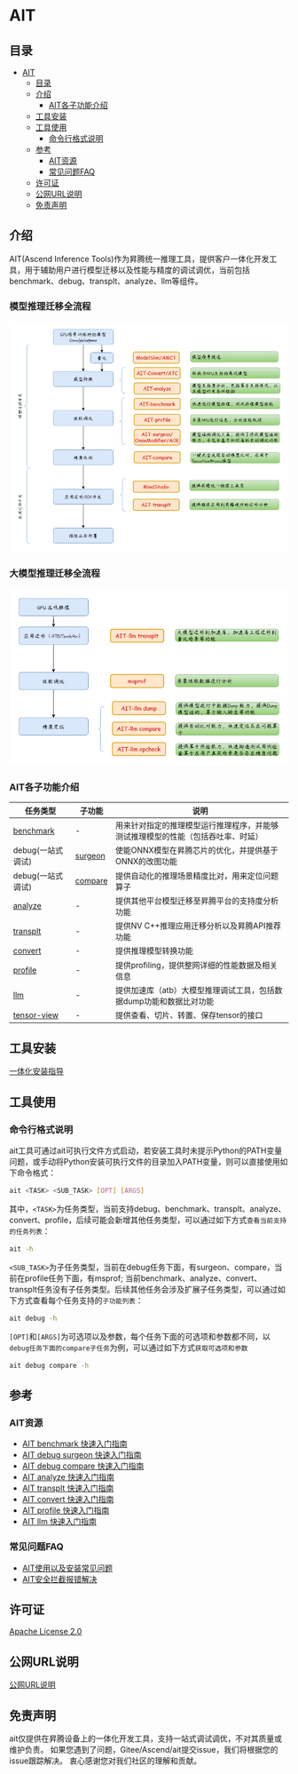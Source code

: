 #  AIT

## 目录
- [AIT](#ait)
  - [目录](#目录)
  - [介绍](#介绍)
    - [AIT各子功能介绍](#ait各子功能介绍)
  - [工具安装](#工具安装)
  - [工具使用](#工具使用)
    - [命令行格式说明](#命令行格式说明)
  - [参考](#参考)
    - [AIT资源](#ait资源)
    - [常见问题FAQ](#常见问题faq)
  - [许可证](#许可证)
  - [公网URL说明](#公网url说明)
  - [免责声明](#免责声明)

## 介绍
AIT(Ascend Inference Tools)作为昇腾统一推理工具，提供客户一体化开发工具，用于辅助用户进行模型迁移以及性能与精度的调试调优，当前包括benchmark、debug、transplt、analyze、llm等组件。

### 模型推理迁移全流程
![模型推理迁移全流程](../ait_flow.png)

### 大模型推理迁移全流程
![大模型推理迁移全流程](../ait-llm-flow.png)

### AIT各子功能介绍
| 任务类型                                | 子功能                           | 说明                                       |
|-------------------------------------|-------------------------------|------------------------------------------|
| [benchmark](docs/benchmark)         | -                             | 用来针对指定的推理模型运行推理程序，并能够测试推理模型的性能（包括吞吐率、时延） |
| debug(一站式调试)                        | [surgeon](docs/debug/surgeon) | 使能ONNX模型在昇腾芯片的优化，并提供基于ONNX的改图功能          |
| debug(一站式调试)                        | [compare](docs/debug/compare) | 提供自动化的推理场景精度比对，用来定位问题算子                  |
| [analyze](components/analyze)       | -                             | 提供其他平台模型迁移至昇腾平台的支持度分析功能                  |
| [transplt](components/transplt)     | -                             | 提供NV C++推理应用迁移分析以及昇腾API推荐功能              |
| [convert](components/convert)       | -                             | 提供推理模型转换功能                               |
| [profile](docs/profile)             | -                             | 提供profiling，提供整网详细的性能数据及相关信息             |
| [llm](docs/llm/README.md) | -                             | 提供加速库（atb）大模型推理调试工具，包括数据dump功能和数据比对功能    |
| [tensor-view](docs/tensor_view)     | -                             | 提供查看、切片、转置、保存tensor的接口                   |


## 工具安装
[一体化安装指导](docs/install/README.md)


## 工具使用

### 命令行格式说明

ait工具可通过ait可执行文件方式启动，若安装工具时未提示Python的PATH变量问题，或手动将Python安装可执行文件的目录加入PATH变量，则可以直接使用如下命令格式：

```bash
ait <TASK> <SUB_TASK> [OPT] [ARGS]
```


其中，```<TASK>```为任务类型，当前支持debug、benchmark、transplt、analyze、convert、profile，后续可能会新增其他任务类型，可以通过如下方式```查看当前支持的任务列表```：

```bash
ait -h
```

```<SUB_TASK>```为子任务类型，当前在debug任务下面，有surgeon、compare，当前在profile任务下面，有msprof;
当前benchmark、analyze、convert、transplt任务没有子任务类型。后续其他任务会涉及扩展子任务类型，可以通过如下方式查看每个任务支持的```子功能列表```：

```bash
ait debug -h
```


```[OPT]```和```[ARGS]```为可选项以及参数，每个任务下面的可选项和参数都不同，以```debug任务下面的compare子任务```为例，可以通过如下方式```获取可选项和参数```


```bash
ait debug compare -h
```

## 参考

### AIT资源

* [AIT benchmark 快速入门指南](docs/benchmark/README.md)
* [AIT debug surgeon 快速入门指南](docs/debug/surgeon/README.md)
* [AIT debug compare 快速入门指南](docs/debug/compare/README.md)
* [AIT analyze 快速入门指南](components/analyze/README.md)
* [AIT transplt 快速入门指南](components/transplt/README.md)
* [AIT convert 快速入门指南](components/convert/README.md)
* [AIT profile 快速入门指南](docs/profile/README.md)
* [AIT llm 快速入门指南](components/llm/README.md)

### 常见问题FAQ

* [AIT使用以及安装常见问题](https://gitee.com/ascend/ait/wikis/Home)
* [AIT安全拦截报错解决](https://gitee.com/ascend/ait/wikis/ait_security_error_log_solution)

## 许可证

[Apache License 2.0](LICENSE)

## 公网URL说明
[公网URL说明](./公网URL使用说明.csv)

## 免责声明

ait仅提供在昇腾设备上的一体化开发工具，支持一站式调试调优，不对其质量或维护负责。
如果您遇到了问题，Gitee/Ascend/ait提交issue，我们将根据您的issue跟踪解决。
衷心感谢您对我们社区的理解和贡献。

